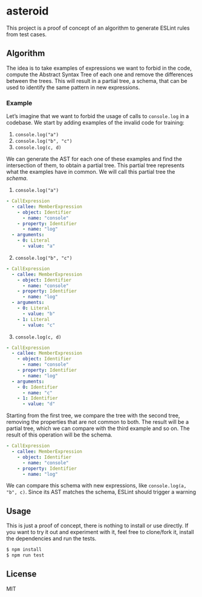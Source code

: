 # asteroid

This project is a proof of concept of an algorithm to generate ESLint rules from test cases.

## Algorithm

The idea is to take examples of expressions we want to forbid in the code, compute the Abstract Syntax Tree of each one and remove the differences between the trees. This will result in a partial tree, a schema, that can be used to identify the same pattern in new expressions.

### Example

Let’s imagine that we want to forbid the usage of calls to `console.log` in a codebase. We start by adding examples of the invalid code for training:

1. `console.log("a")`
2. `console.log("b", "c")`
3. `console.log(c, d)`

We can generate the AST for each one of these examples and find the intersection of them, to obtain a partial tree. This partial tree represents what the examples have in common. We will call this partial tree the _schema_.

1. `console.log("a")`

```yaml
- CallExpression
  - callee: MemberExpression
    - object: Identifier
      - name: "console"
    - property: Identifier
      - name: "log"
  - arguments:
    - 0: Literal
      - value: "a"
```

2. `console.log("b", "c")`

```yaml
- CallExpression
  - callee: MemberExpression
    - object: Identifier
      - name: "console"
    - property: Identifier
      - name: "log"
  - arguments:
    - 0: Literal
      - value: "b"
    - 1: Literal
      - value: "c"
```

3. `console.log(c, d)`

```yaml
- CallExpression
  - callee: MemberExpression
    - object: Identifier
      - name: "console"
    - property: Identifier
      - name: "log"
  - arguments:
    - 0: Identifier
      - name: "c"
    - 1: Identifier
      - value: "d"
```

Starting from the first tree, we compare the tree with the second tree, removing the properties that are not common to both. The result will be a partial tree, which we can compare with the third example and so on. The result of this operation will be the schema.

```yaml
- CallExpression
  - callee: MemberExpression
    - object: Identifier
      - name: "console"
    - property: Identifier
      - name: "log"
```

We can compare this schema with new expressions, like `console.log(a, "b", c)`. Since its AST matches the schema, ESLint should trigger a warning

## Usage

This is just a proof of concept, there is nothing to install or use directly. If you want to try it out and experiment with it, feel free to clone/fork it, install the dependencies and run the tests.

```sh
$ npm install
$ npm run test
```

## License

MIT
